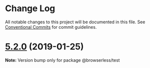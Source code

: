 # Change Log

All notable changes to this project will be documented in this file.
See [Conventional Commits](https://conventionalcommits.org) for commit guidelines.

# [5.2.0](https://github.com/kikobeats/browserless/tree/master/packages/test/compare/v5.1.1...v5.2.0) (2019-01-25)

**Note:** Version bump only for package @browserless/test
